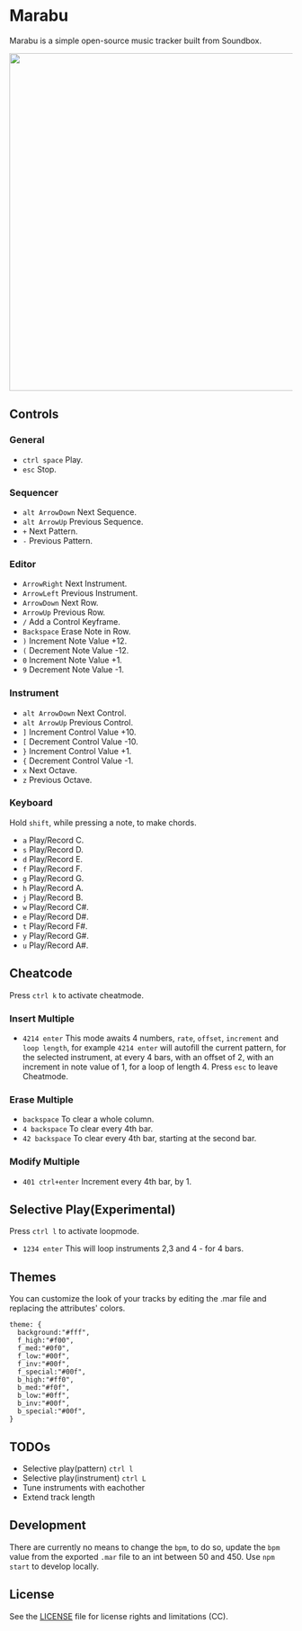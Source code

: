 # Marabu

Marabu is a simple open-source music tracker built from Soundbox.

<img src='https://raw.githubusercontent.com/hundredrabbits/Marabu/master/PREVIEW.jpg' width="600"/>

## Controls

### General

- `ctrl space` Play.
- `esc` Stop.

### Sequencer

- `alt ArrowDown` Next Sequence.
- `alt ArrowUp` Previous Sequence.
- `+` Next Pattern.
- `-` Previous Pattern.

### Editor

- `ArrowRight` Next Instrument.
- `ArrowLeft` Previous Instrument.
- `ArrowDown` Next Row.
- `ArrowUp` Previous Row.
- `/` Add a Control Keyframe.
- `Backspace` Erase Note in Row.
- `)` Increment Note Value +12.
- `(` Decrement Note Value -12.
- `0` Increment Note Value +1.
- `9` Decrement Note Value -1.

### Instrument

- `alt ArrowDown` Next Control.
- `alt ArrowUp` Previous Control.
- `]` Increment Control Value +10.
- `[` Decrement Control Value -10.
- `}` Increment Control Value +1.
- `{` Decrement Control Value -1.
- `x` Next Octave.
- `z` Previous Octave.

### Keyboard

Hold `shift`, while pressing a note, to make chords.

- `a` Play/Record C.
- `s` Play/Record D.
- `d` Play/Record E.
- `f` Play/Record F.
- `g` Play/Record G.
- `h` Play/Record A.
- `j` Play/Record B.
- `w` Play/Record C#.
- `e` Play/Record D#.
- `t` Play/Record F#.
- `y` Play/Record G#.
- `u` Play/Record A#.

## Cheatcode

Press `ctrl k` to activate cheatmode. 

### Insert Multiple

- `4214 enter` This mode awaits 4 numbers, `rate`, `offset`, `increment` and `loop length`, for example `4214 enter` will autofill the current pattern, for the selected instrument, at every 4 bars, with an offset of 2, with an increment in note value of 1, for a loop of length 4. Press `esc` to leave Cheatmode.

### Erase Multiple

- `backspace` To clear a whole column.
- `4 backspace` To clear every 4th bar.
- `42 backspace` To clear every 4th bar, starting at the second bar.

### Modify Multiple

- `401 ctrl+enter` Increment every 4th bar, by 1.

## Selective Play(Experimental)

Press `ctrl l` to activate loopmode. 

- `1234 enter` This will loop instruments 2,3 and 4 - for 4 bars.

## Themes

You can customize the look of your tracks by editing the .mar file and replacing the attributes' colors.

```
theme: { 
  background:"#fff", 
  f_high:"#f00", 
  f_med:"#0f0", 
  f_low:"#00f", 
  f_inv:"#00f", 
  f_special:"#00f", 
  b_high:"#ff0", 
  b_med:"#f0f",
  b_low:"#0ff",
  b_inv:"#00f", 
  b_special:"#00f", 
}
```

## TODOs

- Selective play(pattern) `ctrl l`
- Selective play(instrument) `ctrl L`
- Tune instruments with eachother
- Extend track length

## Development

There are currently no means to change the `bpm`, to do so, update the `bpm` value from the exported `.mar` file to an int between 50 and 450. Use `npm start` to develop locally.

## License

See the [LICENSE](LICENSE.md) file for license rights and limitations (CC).
